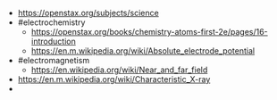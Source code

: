 - https://openstax.org/subjects/science
- #electrochemistry
	- https://openstax.org/books/chemistry-atoms-first-2e/pages/16-introduction
	- https://en.m.wikipedia.org/wiki/Absolute_electrode_potential
- #electromagnetism
	- https://en.wikipedia.org/wiki/Near_and_far_field
- https://en.m.wikipedia.org/wiki/Characteristic_X-ray
-